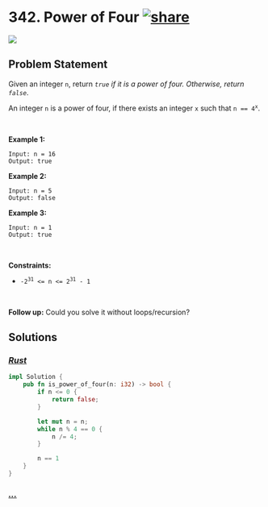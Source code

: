 # 342. Power of Four [![share]](https://leetcode.com/problems/power-of-four/)

![][easy]

## Problem Statement

<p>Given an integer <code>n</code>, return <em><code>true</code> if it is a power of four. Otherwise, return <code>false</code></em>.</p>
<p>An integer <code>n</code> is a power of four, if there exists an integer <code>x</code> such that <code>n == 4<sup>x</sup></code>.</p>
<p> </p>
<p><strong class="example">Example 1:</strong></p>

```
Input: n = 16
Output: true
```

<p><strong class="example">Example 2:</strong></p>

```
Input: n = 5
Output: false
```

<p><strong class="example">Example 3:</strong></p>

```
Input: n = 1
Output: true
```

<p> </p>
<p><strong>Constraints:</strong></p>
<ul>
<li><code>-2<sup>31</sup> &lt;= n &lt;= 2<sup>31</sup> - 1</code></li>
</ul>
<p> </p>
<strong>Follow up:</strong> Could you solve it without loops/recursion?

## Solutions

### [_Rust_](power_of_four.rs)

```rs [Rust]
impl Solution {
    pub fn is_power_of_four(n: i32) -> bool {
        if n <= 0 {
            return false;
        }

        let mut n = n;
        while n % 4 == 0 {
            n /= 4;
        }

        n == 1
    }
}

```

### [_..._]()

```

```

<!----------------------------------{ link }--------------------------------->

[share]: https://graph.org/file/3ea5234dda646b71c574a.png
[easy]: https://img.shields.io/badge/Difficulty-Easy-bright.svg
[medium]: https://img.shields.io/badge/Difficulty-Medium-yellow.svg
[hard]: https://img.shields.io/badge/Difficulty-Hard-red.svg
